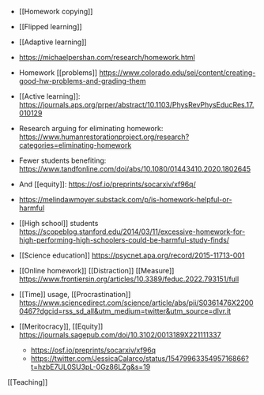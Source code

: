 - [[Homework copying]]
- [[Flipped learning]]
- [[Adaptive learning]]

- https://michaelpershan.com/research/homework.html

- Homework [[problems]] https://www.colorado.edu/sei/content/creating-good-hw-problems-and-grading-them

- [[Active learning]]: https://journals.aps.org/prper/abstract/10.1103/PhysRevPhysEducRes.17.010129
- Research arguing for eliminating homework: https://www.humanrestorationproject.org/research?categories=eliminating-homework

- Fewer students benefiting: https://www.tandfonline.com/doi/abs/10.1080/01443410.2020.1802645

- And [[equity]]: https://osf.io/preprints/socarxiv/xf96q/

- https://melindawmoyer.substack.com/p/is-homework-helpful-or-harmful

- [[High school]] students https://scopeblog.stanford.edu/2014/03/11/excessive-homework-for-high-performing-high-schoolers-could-be-harmful-study-finds/

- [[Science education]] https://psycnet.apa.org/record/2015-11713-001

- [[Online homework]] [[Distraction]] [[Measure]] https://www.frontiersin.org/articles/10.3389/feduc.2022.793151/full

- [[Time]] usage, [[Procrastination]] https://www.sciencedirect.com/science/article/abs/pii/S0361476X22000467?dgcid=rss_sd_all&utm_medium=twitter&utm_source=dlvr.it

- [[Meritocracy]], [[Equity]] https://journals.sagepub.com/doi/10.3102/0013189X221111337
	-  https://osf.io/preprints/socarxiv/xf96q
	-  https://twitter.com/JessicaCalarco/status/1547996335495716866?t=hzbE7UL0SU3pL-0Gz86LZg&s=19

[[Teaching]]
